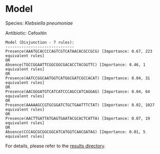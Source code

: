 
# Model

Species: *Klebsiella pneumoniae*

Antibiotic: Cefoxitin

```
Model (Disjunction - 7 rules):
------------------------------
Presence(AAATGCACCCCAGTCGTCATAACACGCCGCG) [Importance: 0.67, 223 equivalent rules]
OR
Absence(TGCCGGAATTCGGCGGCGACACCTACGGTTC) [Importance: 0.46, 1 equivalent rules]
OR
Presence(AATCCGGCAATGGTCATGGCGATCGCCACAT) [Importance: 0.04, 31 equivalent rules]
OR
Presence(AACGGGATGTCATCATCCCAGCCATCAGGAG) [Importance: 0.04, 64 equivalent rules]
OR
Presence(AAAAAGCCGTGCGGATCTGCTGAATTTCTAT) [Importance: 0.02, 1027 equivalent rules]
OR
Presence(AACTTGATTATGAGTGAATACGCACTCATTA) [Importance: 0.07, 19 equivalent rules]
OR
Absence(CCCAGCGCGGCGGCATCATGGTCAACGATAG) [Importance: 0.01, 5 equivalent rules]

```

For details, please refer to the [results directory](../../../../../results/scm_b/klebsiella%20pneumoniae/cefoxitin/repeat_8/).

